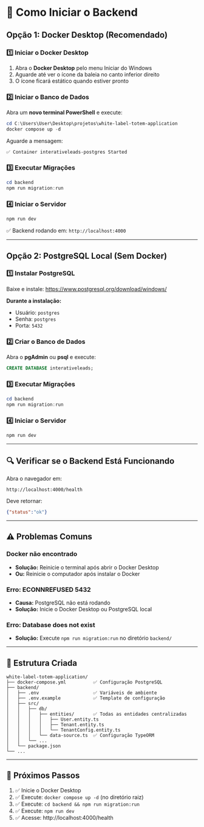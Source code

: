 # 🚀 Como Iniciar o Backend

## Opção 1: Docker Desktop (Recomendado)

### 1️⃣ Iniciar o Docker Desktop
1. Abra o **Docker Desktop** pelo menu Iniciar do Windows
2. Aguarde até ver o ícone da baleia no canto inferior direito
3. O ícone ficará estático quando estiver pronto

### 2️⃣ Iniciar o Banco de Dados
Abra um **novo terminal PowerShell** e execute:

```powershell
cd C:\Users\User\Desktop\projetos\white-label-totem-application
docker compose up -d
```

Aguarde a mensagem:
```
✅ Container interativeleads-postgres Started
```

### 3️⃣ Executar Migrações

```powershell
cd backend
npm run migration:run
```

### 4️⃣ Iniciar o Servidor

```powershell
npm run dev
```

✅ Backend rodando em: `http://localhost:4000`

---

## Opção 2: PostgreSQL Local (Sem Docker)

### 1️⃣ Instalar PostgreSQL

Baixe e instale: https://www.postgresql.org/download/windows/

**Durante a instalação:**
- Usuário: `postgres`
- Senha: `postgres`
- Porta: `5432`

### 2️⃣ Criar o Banco de Dados

Abra o **pgAdmin** ou **psql** e execute:

```sql
CREATE DATABASE interativeleads;
```

### 3️⃣ Executar Migrações

```powershell
cd backend
npm run migration:run
```

### 4️⃣ Iniciar o Servidor

```powershell
npm run dev
```

---

## 🔍 Verificar se o Backend Está Funcionando

Abra o navegador em:
```
http://localhost:4000/health
```

Deve retornar:
```json
{"status":"ok"}
```

---

## ⚠️ Problemas Comuns

### Docker não encontrado
- **Solução:** Reinicie o terminal após abrir o Docker Desktop
- **Ou:** Reinicie o computador após instalar o Docker

### Erro: ECONNREFUSED 5432
- **Causa:** PostgreSQL não está rodando
- **Solução:** Inicie o Docker Desktop ou PostgreSQL local

### Erro: Database does not exist
- **Solução:** Execute `npm run migration:run` no diretório `backend/`

---

## 📂 Estrutura Criada

```
white-label-totem-application/
├── docker-compose.yml          ✅ Configuração PostgreSQL
├── backend/
│   ├── .env                    ✅ Variáveis de ambiente
│   ├── .env.example            ✅ Template de configuração
│   ├── src/
│   │   ├── db/
│   │   │   ├── entities/       ✅ Todas as entidades centralizadas
│   │   │   │   ├── User.entity.ts
│   │   │   │   ├── Tenant.entity.ts
│   │   │   │   └── TenantConfig.entity.ts
│   │   │   └── data-source.ts  ✅ Configuração TypeORM
│   │   └── ...
│   └── package.json
└── ...
```

---

## 🎯 Próximos Passos

1. ✅ Inicie o Docker Desktop
2. ✅ Execute: `docker compose up -d` (no diretório raiz)
3. ✅ Execute: `cd backend && npm run migration:run`
4. ✅ Execute: `npm run dev`
5. ✅ Acesse: http://localhost:4000/health

